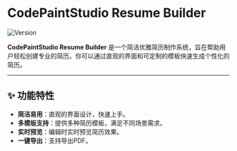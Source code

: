 # CodePaintStudio Resume Builder

![Version](https://img.shields.io/badge/version-1.0.0-green)

**CodePaintStudio Resume Builder** 是一个简洁优雅简历制作系统，旨在帮助用户轻松创建专业的简历。你可以通过直观的界面和可定制的模板快速生成个性化的简历。

---

## ✨ 功能特性

- **简洁易用**：直观的界面设计，快速上手。
- **多模板支持**：提供多种简历模板，满足不同场景需求。
- **实时预览**：编辑时实时预览简历效果。
- **一键导出**：支持导出PDF。